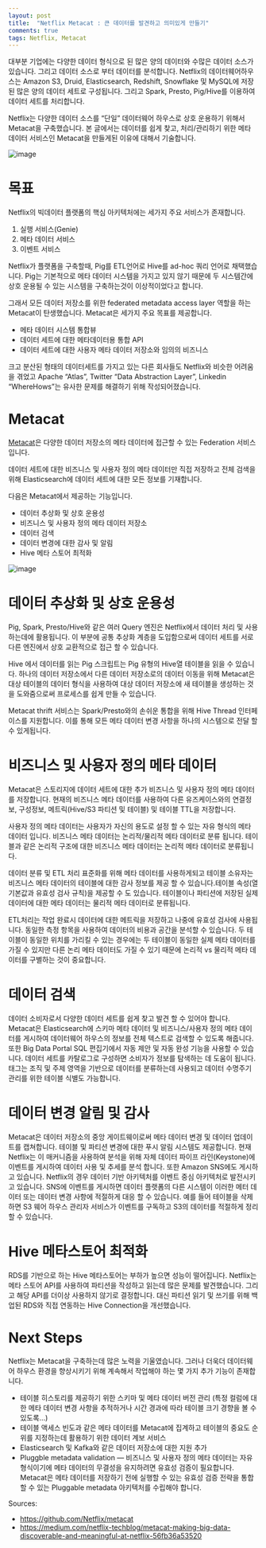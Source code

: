 ```yaml
---
layout: post
title:  "Netflix Metacat : 큰 데이터를 발견하고 의미있게 만들기"
comments: true
tags: Netflix, Metacat
---
```


대부분 기업에는 다양한 데이터 형식으로 된 많은 양의 데이터와 수많은 데이터 소스가 있습니다. 그리고 데이터 소스로 부터 데이터를 분석합니다. Netflix의 데이터웨어하우스는 Amazon S3, Druid, Elasticsearch, Redshift, Snowflake 및 MySQL에 저장된 많은 양의 데이터 세트로 구성됩니다. 그리고 Spark, Presto, Pig/Hive를 이용하여 데이터 세트를 처리합니다.

Netflix는 다양한 데이터 소스를 “단일” 데이터웨어 하우스로 상호 운용하기 위해서 Metacat을 구축했습니다. 본 글에서는 데이터를 쉽게 찾고, 처리/관리하기 위한 메타 데이터 서비스인 Metacat을 만들게된 이유에 대해서 기술합니다.

![image](https://user-images.githubusercontent.com/111643/116024065-61b5ce80-a688-11eb-8e76-253b645cc3b7.png)

# 목표
Netflix의 빅데이터 플랫폼의 핵심 아키텍처에는 세가지 주요 서비스가 존재합니다.
1. 실행 서비스(Genie)
2. 메타 데이터 서비스
3. 이벤트 서비스

Netflix가 플랫폼을 구축할때, Pig를 ETL언어로 Hive를 ad-hoc 쿼리 언어로 채택했습니다. Pig는 기본적으로 메타 데이터 시스템을 가지고 있지 않기 때문에 두 시스템간에 상호 운용될 수 있는 시스템을 구축하는것이 이상적이었다고 합니다.

그래서 모든 데이터 저장소를 위한 federated metadata access layer 역할을 하는 Metacat이 탄생했습니다. Metacat은 세가지 주요 목표를 제공합니다.
* 메타 데이터 시스템 통합뷰
* 데이터 세트에 대한 메타데이터용 통합 API
* 데이터 세트에 대한 사용자 메타 데이터 저장소와 임의의 비즈니스

크고 분산된 형태의 데이터세트를 가지고 있는 다른 회사들도 Netflix와 비슷한 어려움을 겪었고 Apache “Atlas”, Twitter “Data Abstraction Layer”, Linkedin “WhereHows”는 유사한 문제를 해결하기 위해 작성되어졌습니다.

# Metacat
[Metacat](https://github.com/Netflix/metacat)은 다양한 데이터 저장소의 메타 데이터에 접근할 수 있는 Federation 서비스 입니다.

데이터 세트에 대한 비즈니스 및 사용자 정의 메타 데이터만 직접 저장하고 전체 검색을 위해 Elasticsearch에 데이터 세트에 대한 모든 정보를 기재합니다.

다음은 Metacat에서 제공하는 기능입니다.
* 데이터 추상화 및 상호 운용성
* 비즈니스 및 사용자 정의 메타 데이터 저장소
* 데이터 검색
* 데이터 변경에 대한 감사 및 알림
* Hive 메타 스토어 최적화

![image](https://user-images.githubusercontent.com/111643/116024163-932e9a00-a688-11eb-8dea-1f39c35c7c5e.png)

# 데이터 추상화 및 상호 운용성
Pig, Spark, Presto/Hive와 같은 여러 Query 엔진은 Netflix에서 데이터 처리 및 사용하는데에 활용됩니다. 이 부분에 공통 추상화 계층을 도입함으로써 데이터 세트를 서로 다른 엔진에서 상호 교환적으로 접근 할 수 있습니다.

Hive 에서 데이터를 읽는 Pig 스크립트는 Pig 유형의 Hive열 테이블을 읽을 수 있습니다. 하나의 데이터 저장소에서 다른 데이터 저장소로의 데이터 이동을 위해 Metacat은 대상 테이블의 데이터 형식을 사용하여 대상 데이터 저장소에 새 테이블을 생성하는 것을 도와줌으로써 프로세스를 쉽게 만들 수 있습니다.

Metacat thrift 서비스는 Spark/Presto와의 손쉬운 통합을 위해 Hive Thread 인터페이스를 지원합니다. 이를 통해 모든 메타 데이터 변경 사항을 하나의 시스템으로 전달 할 수 있게됩니다.

# 비즈니스 및 사용자 정의 메타 데이터
Metacat은 스토리지에 데이터 세트에 대한 추가 비즈니스 및 사용자 정의 메타 데이터를 저장합니다. 현재의 비즈니스 메타 데이터를 사용하여 다른 유즈케이스와의 연결정보, 구성정보, 메트릭(Hive/S3 파티션 및 테이블) 및 테이블 TTL을 저장합니다.

사용자 정의 메타 데이터는 사용자가 자신의 용도로 설정 할 수 있는 자유 형식의 메타 데이터 입니다. 비즈니스 메타 데이터는 논리적/물리적 메타 데이터로 분류 됩니다. 테이블과 같은 논리적 구조에 대한 비즈니스 메타 데이터는 논리적 메타 데이터로 분류됩니다.

데이터 분류 및 ETL 처리 표준화를 위해 메타 데이터를 사용하게되고 테이블 소유자는 비즈니스 메타 데이터의 테이블에 대한 감사 정보를 제공 할 수 있습니다.테이블 속성(열 기본값과 유효성 검사 규칙)을 제공할 수 도 있습니다. 테이블이나 파티션에 저장된 실제 데이터에 대한 메타 데이터는 물리적 메타 데이터로 분류됩니다.

ETL처리는 작업 완료시 데이터에 대한 메트릭을 저장하고 나중에 유효성 검사에 사용됩니다. 동일한 측정 항목을 사용하여 데이터의 비용과 공간을 분석할 수 있습니다. 두 테이블이 동일한 위치를 가리킬 수 있는 경우에는 두 테이블이 동일한 실제 메타 데이터를 가질 수 있지만 다른 논리 메타 데이터도 가질 수 있기 때문에 논리적 vs 물리적 메타 데이터를 구별하는 것이 중요합니다.

# 데이터 검색
데이터 소비자로서 다양한 데이터 세트를 쉽게 찾고 발견 할 수 있어야 합니다. Metacat은 Elasticsearch에 스키마 메타 데이터 및 비즈니스/사용자 정의 메타 데이터를 게시하여 데이터웨어 하우스의 정보를 전체 텍스트로 검색할 수 있도록 해줍니다. 또한 Big Data Portal SQL 편집기에서 자동 제안 및 자동 완성 기능을 사용할 수 있습니다. 데이터 세트를 카탈로그로 구성하면 소비자가 정보를 탐색하는 데 도움이 됩니다. 태그는 조직 및 주제 영역을 기반으로 데이터를 분류하는데 사용되고 데이터 수명주기 관리를 위한 테이블 식별도 가능합니다.

# 데이터 변경 알림 및 감사
Metacat은 데이터 저장소의 중앙 게이트웨이로써 메타 데이터 변경 및 데이터 업데이트를 캡쳐합니다. 테이블 및 파티션 변경에 대한 푸시 알림 시스템도 제공합니다. 현재 Netflix는 이 매커니즘을 사용하여 분석을 위해 자체 데이터 파이프 라인(Keystone)에 이벤트를 게시하여 데이터 사용 및 추세를 분석 합니다. 또한 Amazon SNS에도 게시하고 있습니다. Netflix의 경우 데이터 기반 아키텍처를 이벤트 중심 아키텍처로 발전시키고 있습니다. SNS에 이벤트를 게시하면 데이터 플랫폼의 다른 시스템이 이러한 메터 데이터 또는 데이터 변경 사항에 적절하게 대응 할 수 있습니다. 예를 들어 테이블을 삭제하면 S3 웨어 하우스 관리자 서비스가 이벤트를 구독하고 S3의 데이터를 적절하게 정리할 수 있습니다.

# Hive 메타스토어 최적화
RDS를 기반으로 하는 Hive 메타스토어는 부하가 높으면 성능이 떨어집니다. Netflix는 메타 스토어 API를 사용하여 파티션을 작성하고 읽는데 많은 문제를 발견했습니다. 그리고 해당 API를 더이상 사용하지 않기로 결정합니다. 대신 파티션 읽기 및 쓰기를 위해 백업된 RDS와 직접 연동하는 Hive Connection을 개선했습니다.

# Next Steps
Netflix는 Metacat을 구축하는데 많은 노력을 기울였습니다. 그러나 더욱더 데이터웨어 하우스 환경을 향상시키기 위해 계속해서 작업해야 하는 몇 가지 추가 기능이 존재합니다.
* 테이블 히스토리를 제공하기 위한 스키마 및 메타 데이터 버전 관리 (특정 컬럼에 대한 메타 데이터 변경 사항을 추적하거나 시간 경과에 따라 테이블 크기 경향을 볼 수 있도록…)
* 테이블 액세스 빈도과 같은 메타 데이터를 Metacat에 집계하고 테이블의 중요도 순위를 지정하는데 활용하기 위한 데이터 계보 서비스
* Elasticsearch 및 Kafka와 같은 데이터 저장소에 대한 지원 추가
* Pluggble metadata validation — 비즈니스 및 사용자 정의 메타 데이터는 자유 형식이기에 메타 데이터의 무결성을 유지하려면 유효성 검증이 필요합니다. Metacat은 메타 데이터를 저장하기 전에 실행할 수 있는 유효성 검증 전략을 통합 할 수 있는 Pluggable metadata 아키텍처를 수립해야 합니다.

Sources:
* https://github.com/Netflix/metacat
* https://medium.com/netflix-techblog/metacat-making-big-data-discoverable-and-meaningful-at-netflix-56fb36a53520

